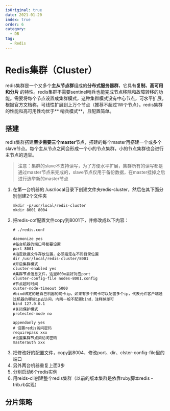 ```yaml
---
isOriginal: true
date: 2021-01-20
index: true
order: 6
category:
  - DB
tag:
  - Redis
---
```


# Redis集群（Cluster）

redis集群是一个又多个**主从节点群**组成的**分布式服务器群**，它具有**复制、高可用和分片**
的特性。redis集群不需要sentinel哨兵也能完成节点移除和故障转移的功能。需要将每个节点设置成集群模式，这种集群模式没有中心节点，可水平扩展。根据官方文档称，可线性扩展到上万个节点（推荐不超过1W个节点）。redis集群的性能和高可用性均优于**
哨兵模式**，且配置简单。

## 搭建

redis集群搭建**至少需要三个master**节点，搭建的每个master再搭建一个或多个slave节点。每个主从节点之间会形成一个小的节点集群，小的节点集群也会进行主节点的选举。

> 注意：集群的slave不支持读写，为了方便水平扩展，集群所有的读写都是通过master节点来完成的，slave节点仅用于备份数据，在master挂掉之后进行选举新的master节点

1. 在第一台机器的 /usr/local目录下创建文件夹redis-cluster，然后在其下面分别创建2个文件夹
    ```shell
    mkdir -p/usr/local/redis-cluster
    mkdir 8001 8004
    ```
2. 把redis-cof配置文件copy到8001下，并修改成以下内容：
    ```shell
    # ./redis.conf
   
    daemonize yes
    #每台机器的端口号都要设置
    port 8001
    #指定数据文件存放位置，必须指定在不同目录位置
    dir /usr/local/redis-cluster/8001
    #开启集群模式
    cluster-enabled yes
    #集群节点信息文件，这里800x最好对应port
    cluster-config-file nodes-8001.config
    #节点超时时间
    custer-node-timeout 5000
    #bind绑定的是自己机器的网卡ip，如果有多个网卡可以配置多个ip，代表允许客户端通过机器的哪些ip去访问，内网一般不配置bind，注释掉即可
    bind 127.0.0.1
    #关闭保护模式
    protected-mode no
    
    appendonly yes
    # 设置redis访问密码
    requirepass xxx
    #设置集群节点间访问密码
    masterauth xxx
    ```
3. 把修改好的配置文件，copy到8004，修改port、dir、clster-config-file里的端口
4. 另外两台机器重复上面3步
5. 分别启动6个redis实例
6. 用reids-cli创建整个redis集群（以前的版本集群是依靠ruby脚本redis - trib.rb实现）

## 分片策略
